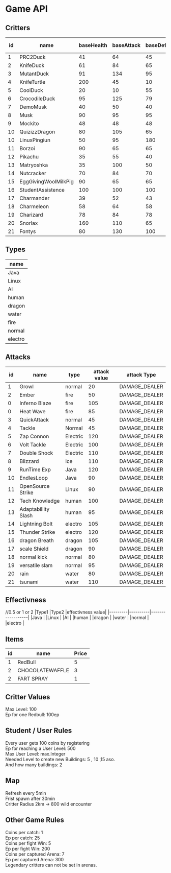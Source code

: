 # Game API<br>

## Critters<br>
| id | name                | baseHealth | baseAttack | baseDefence | baseSpeed |Evolution            |Evolves at|type      |
|----|---------------------|------------|------------|-------------|-----------|---------------------|----------|----------|
| 1  | PRC2Duck            | 41         | 64         | 45          | 50        |KnifeDuck            |20        |Java      |
| 2  | KnifeDuck           | 61         | 84         | 65          | 70        |MutantDuck           |40        |water     |
| 3  | MutantDuck          | 91         | 134        | 95          | 80        |                     |          |AI        |
| 4  | KnifeTurtle         | 200        | 45         | 10          | 40        |                     |          |water     |
| 5  | CoolDuck            | 20         | 10         | 55          | 80        |CrocodileDuck        |50        |water     |
| 6  | CrocodileDuck       | 95         | 125        | 79          | 81        |                     |          |AI        |
| 7  | DemoMusk            | 40         | 50         | 40          | 90        |Musk                 |25        |human     |
| 8  | Musk                | 90         | 95         | 95          | 70        |                     |          |human     |
| 9  | Mockito             | 48         | 48         | 48          | 48        |                     |          |Java      |
| 10 | QuizizzDragon       | 80         | 105        | 65          | 130       |                     |          |dragon    |
| 10 | LinuxPingiun        | 50         | 95         | 180         | 70        |                     |          |Linux     |
| 11 | Borzoi              | 90         | 65         | 65          | 15        |                     |          |normal    |
| 12 | Pikachu             | 35         | 55         | 40          | 90        |                     |          |elektro   |
| 13 | Matryoshka          | 35         | 100        | 50          | 120       |                     |          |normal    |
| 14 | Nutcracker          | 70         | 84         | 70          | 51        |                     |          |Java      |
| 15 | EggGivingWoolMilkPig| 90         | 65         | 65          | 15        |                     |          |normal    |
| 16 | StudentAssistence   | 100        | 100        | 100         | 100       |                     |          |human     |
| 17 | Charmander          | 39         | 52         | 43          | 65        |Charmeleon           |16        |fire      |
| 18 | Charmeleon          | 58         | 64         | 58          | 80        |Charizard            |36        |fire      |
| 19 | Charizard           | 78         | 84         | 78          | 100       |                     |          |fire      |
| 20 | Snorlax             | 160        | 110        | 65          | 30        |                     |          |normal    |
| 21 | Fontys              | 80         | 130        | 100         | 110       |                     |          |dragon    |

## Types<br>
|name     |
|---------|
|Java     |
|Linux    |
|AI       |
|human    |
|dragon   |
|water    |
|fire     |
|normal   |
|electro  |

## Attacks<br>
|id  |name                |type       |attack value  |attack Type  |
|----|--------------------|-----------|--------------|-------------|
| 1  | Growl              |normal     | 20           |DAMAGE_DEALER|
| 2  | Ember              |fire       | 50           |DAMAGE_DEALER|
| 0  | Inferno Blaze      |fire       | 105          |DAMAGE_DEALER|
| 0  | Heat Wave          |fire       | 85           |DAMAGE_DEALER|
| 3  | QuickAttack        |normal     | 45           |DAMAGE_DEALER|
| 4  | Tackle             | Normal    | 45           |DAMAGE_DEALER|
| 5  | Zap Connon         | Electric  | 120          |DAMAGE_DEALER|
| 6  | Volt Tackle        | Electric  | 100          |DAMAGE_DEALER|
| 7  | Double Shock       | Electric  | 110          |DAMAGE_DEALER|
| 8  | Blizzard           | Ice       | 110          |DAMAGE_DEALER|
| 9  | RunTime Exp        | Java      | 120          |DAMAGE_DEALER|
| 10 | EndlesLoop         | Java      | 90           |DAMAGE_DEALER|
| 11 | OpenSource Strike  | Linux     | 90           |DAMAGE_DEALER|
| 12 | Tech Knowledge     | human     | 100          |DAMAGE_DEALER|
| 13 | Adaptabillity Slash| human     | 95           |DAMAGE_DEALER|
| 14 | Lightning Bolt     | electro   | 105          |DAMAGE_DEALER|
| 15 | Thunder Strike     | electro   | 120          |DAMAGE_DEALER|
| 16 | dragon Breath      | dragon    | 105          |DAMAGE_DEALER|
| 17 | scale Shield       | dragon    | 90           |DAMAGE_DEALER|
| 18 | normal kick        | normal    | 80           |DAMAGE_DEALER|
| 19 | versatile slam     | normal    | 95           |DAMAGE_DEALER|
| 20 | rain               | water     | 80           |DAMAGE_DEALER|
| 21 | tsunami            | water     | 110          |DAMAGE_DEALER|


## Effectivness<br>
//0.5 or 1 or 2
|Type1    |Type2     |effectivness value| 
|---------|----------|------------------|
|Java     |
|Linux    |
|AI       |
|human    |
|dragon   |
|water    |
|normal   |
|electro  |


## Items<br>
| id | name           | Price |
|----|----------------|-------|
| 1  | RedBull        | 5     |
| 2  | CHOCOLATEWAFFLE| 3     |
| 2  | FART SPRAY     | 1     |

## Critter Values<br>
Max Level: 100<br>
Ep for one Redbull: 100ep<br>

## Student / User Rules<br>
Every user gets 100 coins by registering <br>
Ep for reaching a User Level: 500 <br>
Max User Level: max.Integer<br>
Needed Level to create new Buildings: 5 , 10 ,15 aso.<br>
And how many buildings: 2<br>

## Map<br>
Refresh every 5min<br>
Frist spawn after 30min<br>
Critter Radius 2km -> 800 wild encounter<br>

## Other Game Rules<br>
Coins per catch: 1 <br>
Ep per catch: 25<br>
Coins per fight Win: 5 <br>
Ep per fight Win: 200<br>
Coins per captured Arena: 7<br>
Ep per captured Arena: 300<br>
Legendary critters can not be set in arenas.<br>
